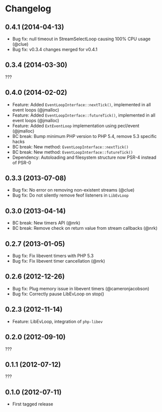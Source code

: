 # Changelog

## 0.4.1 (2014-04-13)

* Bug fix: null timeout in StreamSelectLoop causing 100% CPU usage (@clue)
* Bug fix: v0.3.4 changes merged for v0.4.1

## 0.3.4 (2014-03-30)

???

## 0.4.0 (2014-02-02)

* Feature: Added `EventLoopInterface::nextTick()`, implemented in all event loops (@jmalloc)
* Feature: Added `EventLoopInterface::futureTick()`, implemented in all event loops (@jmalloc)
* Feature: Added `ExtEventLoop` implementation using pecl/event (@jmalloc)
* BC break: Bump minimum PHP version to PHP 5.4, remove 5.3 specific hacks
* BC break: New method: `EventLoopInterface::nextTick()`
* BC break: New method: `EventLoopInterface::futureTick()`
* Dependency: Autoloading and filesystem structure now PSR-4 instead of PSR-0

## 0.3.3 (2013-07-08)

* Bug fix: No error on removing non-existent streams (@clue)
* Bug fix: Do not silently remove feof listeners in `LibEvLoop`

## 0.3.0 (2013-04-14)

* BC break: New timers API (@nrk)
* BC break: Remove check on return value from stream callbacks (@nrk)

## 0.2.7 (2013-01-05)

* Bug fix: Fix libevent timers with PHP 5.3
* Bug fix: Fix libevent timer cancellation (@nrk)

## 0.2.6 (2012-12-26)

* Bug fix: Plug memory issue in libevent timers (@cameronjacobson)
* Bug fix: Correctly pause LibEvLoop on stop()

## 0.2.3 (2012-11-14)

* Feature: LibEvLoop, integration of `php-libev`

## 0.2.0 (2012-09-10)

???

## 0.1.1 (2012-07-12)

???

## 0.1.0 (2012-07-11)

* First tagged release
